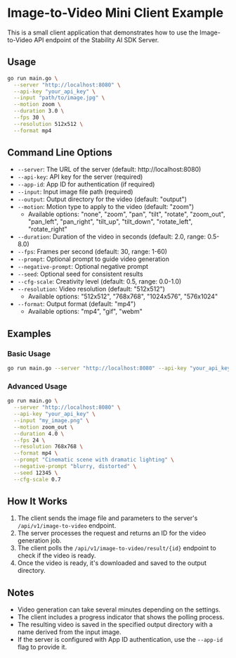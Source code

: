 # Image-to-Video Mini Client Example

This is a small client application that demonstrates how to use the Image-to-Video API endpoint of the Stability AI SDK Server.

## Usage

```bash
go run main.go \
  --server "http://localhost:8080" \
  --api-key "your_api_key" \
  --input "path/to/image.jpg" \
  --motion zoom \
  --duration 3.0 \
  --fps 30 \
  --resolution 512x512 \
  --format mp4
```

## Command Line Options

- `--server`: The URL of the server (default: http://localhost:8080)
- `--api-key`: API key for the server (required)
- `--app-id`: App ID for authentication (if required)
- `--input`: Input image file path (required)
- `--output`: Output directory for the video (default: "output")
- `--motion`: Motion type to apply to the video (default: "zoom")
  - Available options: "none", "zoom", "pan", "tilt", "rotate", "zoom_out", "pan_left", "pan_right", "tilt_up", "tilt_down", "rotate_left", "rotate_right"
- `--duration`: Duration of the video in seconds (default: 2.0, range: 0.5-8.0)
- `--fps`: Frames per second (default: 30, range: 1-60)
- `--prompt`: Optional prompt to guide video generation
- `--negative-prompt`: Optional negative prompt
- `--seed`: Optional seed for consistent results
- `--cfg-scale`: Creativity level (default: 0.5, range: 0.0-1.0)
- `--resolution`: Video resolution (default: "512x512")
  - Available options: "512x512", "768x768", "1024x576", "576x1024"
- `--format`: Output format (default: "mp4")
  - Available options: "mp4", "gif", "webm"

## Examples

### Basic Usage

```bash
go run main.go --server "http://localhost:8080" --api-key "your_api_key" --input "my_image.png"
```

### Advanced Usage

```bash
go run main.go \
  --server "http://localhost:8080" \
  --api-key "your_api_key" \
  --input "my_image.png" \
  --motion zoom_out \
  --duration 4.0 \
  --fps 24 \
  --resolution 768x768 \
  --format mp4 \
  --prompt "Cinematic scene with dramatic lighting" \
  --negative-prompt "blurry, distorted" \
  --seed 12345 \
  --cfg-scale 0.7
```

## How It Works

1. The client sends the image file and parameters to the server's `/api/v1/image-to-video` endpoint.
2. The server processes the request and returns an ID for the video generation job.
3. The client polls the `/api/v1/image-to-video/result/{id}` endpoint to check if the video is ready.
4. Once the video is ready, it's downloaded and saved to the output directory.

## Notes

- Video generation can take several minutes depending on the settings.
- The client includes a progress indicator that shows the polling process.
- The resulting video is saved in the specified output directory with a name derived from the input image.
- If the server is configured with App ID authentication, use the `--app-id` flag to provide it.